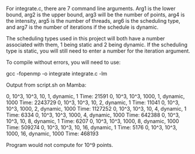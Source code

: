 For integrate.c, there are 7 command line arguments. Arg1 is the lower bound, arg2 is the upper bound, arg3 will be the number of points, arg4 is the
intensity, arg5 is the number of threads, arg6 is the scheduling type, and arg7 is the number of iterations if the schedule is dynamic.

The scheduling types used in this project will both have a number associated with them, 1 being static and 2 being dynamic. If the scheduling type is static,
you will still need to enter a number for the iteration argument.

To compile without errors, you will need to use:

gcc -fopenmp -o integrate integrate.c -lm

Output from script.sh on Mamba:

0, 10^3, 10^3, 10, 1, dynamic, 1
Time: 21591
0, 10^3, 10^3, 1000, 1, dynamic, 1000
Time: 2243729
0, 10^3, 10^3, 10, 2, dynamic, 1
Time: 11041
0, 10^3, 10^3, 1000, 2, dynamic, 1000
Time: 1127252
0, 10^3, 10^3, 10, 4, dynamic, 1
Time: 6334
0, 10^3, 10^3, 1000, 4, dynamic, 1000
Time: 642388
0, 10^3, 10^3, 10, 8, dynamic, 1
Time: 6207
0, 10^3, 10^3, 1000, 8, dynamic, 1000
Time: 509274
0, 10^3, 10^3, 10, 16, dynamic, 1
Time: 5176
0, 10^3, 10^3, 1000, 16, dynamic, 1000
Time: 468193

Program would not compute for 10^9 points.
